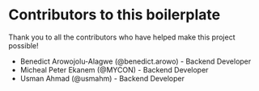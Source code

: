 # Contributors to this boilerplate

Thank you to all the contributors who have helped make this project possible!

-   Benedict Arowojolu-Alagwe (@benedict.arowo) - Backend Developer
-   Micheal Peter Ekanem (@MYCON) - Backend Developer
- Usman Ahmad (@usmahm) - Backend Developer
